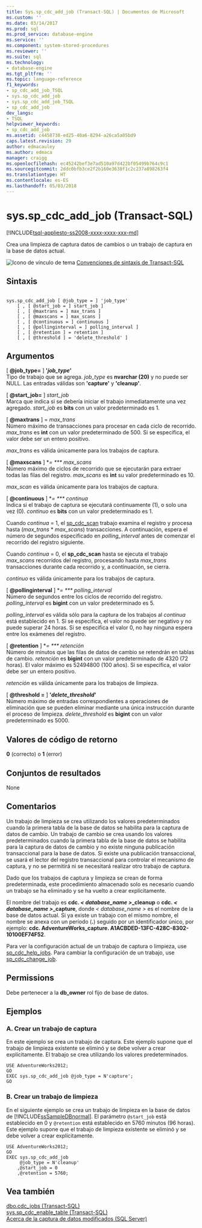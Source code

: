 ```yaml
---
title: Sys.sp_cdc_add_job (Transact-SQL) | Documentos de Microsoft
ms.custom: ''
ms.date: 03/14/2017
ms.prod: sql
ms.prod_service: database-engine
ms.service: ''
ms.component: system-stored-procedures
ms.reviewer: ''
ms.suite: sql
ms.technology:
- database-engine
ms.tgt_pltfrm: ''
ms.topic: language-reference
f1_keywords:
- sp_cdc_add_job_TSQL
- sys.sp_cdc_add_job
- sys.sp_cdc_add_job_TSQL
- sp_cdc_add_job
dev_langs:
- TSQL
helpviewer_keywords:
- sp_cdc_add_job
ms.assetid: c4458738-ed25-40a6-8294-a26ca5a05bd9
caps.latest.revision: 29
author: edmacauley
ms.author: edmaca
manager: craigg
ms.openlocfilehash: ec45242bef3e7ad510a97d422bf05499b764c9c1
ms.sourcegitcommit: 2ddc0bfb3ce2f2b160e3638f1c2c237a898263f4
ms.translationtype: HT
ms.contentlocale: es-ES
ms.lasthandoff: 05/03/2018
---
```

# <a name="sysspcdcaddjob-transact-sql"></a>sys.sp_cdc_add_job (Transact-SQL)
[!INCLUDE[tsql-appliesto-ss2008-xxxx-xxxx-xxx-md](../../includes/tsql-appliesto-ss2008-xxxx-xxxx-xxx-md.md)]

  Crea una limpieza de captura datos de cambios o un trabajo de captura en la base de datos actual.  
  
 ![Icono de vínculo de tema](../../database-engine/configure-windows/media/topic-link.gif "Icono de vínculo de tema") [Convenciones de sintaxis de Transact-SQL](../../t-sql/language-elements/transact-sql-syntax-conventions-transact-sql.md)  
  
## <a name="syntax"></a>Sintaxis  
  
```  
  
sys.sp_cdc_add_job [ @job_type = ] 'job_type'  
    [ , [ @start_job = ] start_job ]   
    [ , [ @maxtrans = ] max_trans ]   
    [ , [ @maxscans = ] max_scans ]   
    [ , [ @continuous = ] continuous ]   
    [ , [ @pollinginterval = ] polling_interval ]   
    [ , [ @retention ] = retention ]   
    [ , [ @threshold ] = 'delete_threshold' ]  
```  
  
## <a name="arguments"></a>Argumentos  
 [  **@job_type=** ] **'***job_type***'**  
 Tipo de trabajo que se agrega. *job_type* es **nvarchar (20)** y no puede ser NULL. Las entradas válidas son **'capture'** y **'cleanup'**.  
  
 [  **@start_job=** ] *start_job*  
 Marca que indica si se debería iniciar el trabajo inmediatamente una vez agregado. *start_job* es **bits** con un valor predeterminado es 1.  
  
 [ **@maxtrans** ] = *max_trans*  
 Número máximo de transacciones para procesar en cada ciclo de recorrido. *max_trans* es **int** con un valor predeterminado de 500. Si se especifica, el valor debe ser un entero positivo.  
  
 *max_trans* es válida únicamente para los trabajos de captura.  
  
 [ **@maxscans** ] **= *** max_scans*  
 Número máximo de ciclos de recorrido que se ejecutarán para extraer todas las filas del registro. *max_scans* es **int** su valor predeterminado es 10.  
  
 *max_scan* es válida únicamente para los trabajos de captura.  
  
 [ **@continuous** ] **= *** continua*  
 Indica si el trabajo de captura se ejecutará continuamente (1), o solo una vez (0). *continuo* es **bits** con un valor predeterminado es 1.  
  
 Cuando *continua* = 1, el [sp_cdc_scan](../../relational-databases/system-stored-procedures/sys-sp-cdc-scan-transact-sql.md) trabajo examina el registro y procesa hasta (*max_trans* \* *max_scans*) transacciones. A continuación, espera el número de segundos especificado en *polling_interval* antes de comenzar el recorrido del registro siguiente.  
  
 Cuando *continua* = 0, el **sp_cdc_scan** hasta se ejecuta el trabajo *max_scans* recorridos del registro, procesando hasta *max_trans* transacciones durante cada recorrido y, a continuación, se cierra.  
  
 *continuo* es válida únicamente para los trabajos de captura.  
  
 [ **@pollinginterval** ] **= *** polling_interval*  
 Número de segundos entre los ciclos de recorrido del registro. *polling_interval* es **bigint** con un valor predeterminado es 5.  
  
 *polling_interval* es válida sólo para la captura de los trabajos al *continua* está establecido en 1. Si se especifica, el valor no puede ser negativo y no puede superar 24 horas. Si se especifica el valor 0, no hay ninguna espera entre los exámenes del registro.  
  
 [ **@retention** ] **= *** retención*  
 Número de minutos que las filas de datos de cambio se retendrán en tablas de cambio. *retención* es **bigint** con un valor predeterminado de 4320 (72 horas). El valor máximo es 52494800 (100 años). Si se especifica, el valor debe ser un entero positivo.  
  
 *retención* es válida únicamente para los trabajos de limpieza.  
  
 [  **@threshold =** ] **'***delete_threshold***'**  
 Número máximo de entradas correspondientes a operaciones de eliminación que se pueden eliminar mediante una única instrucción durante el proceso de limpieza. *delete_threshold* es **bigint** con un valor predeterminado es 5000.  
  
## <a name="return-code-values"></a>Valores de código de retorno  
 **0** (correcto) o **1** (error)  
  
## <a name="result-sets"></a>Conjuntos de resultados  
 None  
  
## <a name="remarks"></a>Comentarios  
 Un trabajo de limpieza se crea utilizando los valores predeterminados cuando la primera tabla de la base de datos se habilita para la captura de datos de cambio. Un trabajo de cambio se crea usando los valores predeterminados cuando la primera tabla de la base de datos se habilita para la captura de datos de cambio y no existe ninguna publicación transaccional para la base de datos. Si existe una publicación transaccional, se usará el lector del registro transaccional para controlar el mecanismo de captura, y no se permitirá ni se necesitará realizar otro trabajo de captura.  
  
 Dado que los trabajos de captura y limpieza se crean de forma predeterminada, este procedimiento almacenado solo es necesario cuando un trabajo se ha eliminado y se ha vuelto a crear explícitamente.  
  
 El nombre del trabajo es **cdc. ***< database_name >***_cleanup** o **cdc. ***< database_name >***_capture**, donde *< database_name >* es el nombre de la base de datos actual. Si ya existe un trabajo con el mismo nombre, el nombre se anexa con un período (**.**) seguido por un identificador único, por ejemplo: **cdc. AdventureWorks_capture. A1ACBDED-13FC-428C-8302-10100EF74F52**.  
  
 Para ver la configuración actual de un trabajo de captura o limpieza, use [sp_cdc_help_jobs](../../relational-databases/system-stored-procedures/sys-sp-cdc-help-jobs-transact-sql.md). Para cambiar la configuración de un trabajo, use [sp_cdc_change_job](../../relational-databases/system-stored-procedures/sys-sp-cdc-change-job-transact-sql.md).  
  
## <a name="permissions"></a>Permissions  
 Debe pertenecer a la **db_owner** rol fijo de base de datos.  
  
## <a name="examples"></a>Ejemplos  
  
### <a name="a-creating-a-capture-job"></a>A. Crear un trabajo de captura  
 En este ejemplo se crea un trabajo de captura. Este ejemplo supone que el trabajo de limpieza existente se eliminó y se debe volver a crear explícitamente. El trabajo se crea utilizando los valores predeterminados.  
  
```  
USE AdventureWorks2012;  
GO  
EXEC sys.sp_cdc_add_job @job_type = N'capture';  
GO  
```  
  
### <a name="b-creating-a-cleanup-job"></a>B. Crear un trabajo de limpieza  
 En el siguiente ejemplo se crea un trabajo de limpieza en la base de datos de [!INCLUDE[ssSampleDBnormal](../../includes/sssampledbnormal-md.md)]. El parámetro `@start_job` está establecido en 0 y `@retention` está establecido en 5760 minutos (96 horas). Este ejemplo supone que el trabajo de limpieza existente se eliminó y se debe volver a crear explícitamente.  
  
```  
USE AdventureWorks2012;  
GO  
EXEC sys.sp_cdc_add_job  
     @job_type = N'cleanup'  
    ,@start_job = 0  
    ,@retention = 5760;  
```  
  
## <a name="see-also"></a>Vea también  
 [dbo.cdc_jobs &#40;Transact-SQL&#41;](../../relational-databases/system-tables/dbo-cdc-jobs-transact-sql.md)   
 [sys.sp_cdc_enable_table &#40;Transact-SQL&#41;](../../relational-databases/system-stored-procedures/sys-sp-cdc-enable-table-transact-sql.md)   
 [Acerca de la captura de datos modificados &#40;SQL Server&#41;](../../relational-databases/track-changes/about-change-data-capture-sql-server.md)  
  
  
